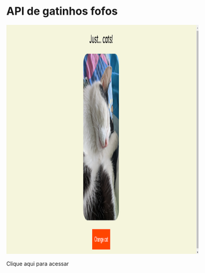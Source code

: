 # API de gatinhos fofos

<img src="print.png" alt="screenshot da tela do site" width="1080px" height="600px">

<a style="text-decoration: none;" href="https://utilizando-api.natalias2.repl.co/"><span>Clique aqui para acessar</span></a>